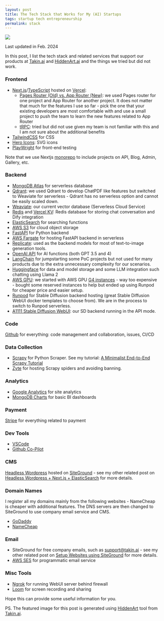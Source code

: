 ```yaml
---
layout: post
title: The Tech Stack that Works for My (AI) Startups
tags: startup tech entrepreneurship
permalink: stack
---
```


<img class="mx-auto" src="https://github.com/harrywang/harrywang.github.io/assets/595772/4e9562f7-baae-4a26-b83a-e7b1ccb5f296">

Last updated in Feb. 2024

In this post, I list the tech stack and related services that support our products at [Takin.ai](https://takin.ai/) and [HiddenArt.ai](https://hiddenart.ai/) and the things we tried but did not work.

### Frontend

- [Next.js](https://nextjs.org/)/[TypeScript](https://www.typescriptlang.org/) hosted on [Vercel](https://vercel.com/):
    - [Pages Router (Old) vs. App Router (New)](https://nextjs.org/docs/pages): we used Pages router for one project and App Router for another project. It does not matter that much for the features I use so far - pick the one that your existing developers are most comfortable with and use a small project to push the team to learn the new features related to App Router
    - [tRPC](https://trpc.io/): tried but did not use given my team is not familiar with this and I am not sure about the additional benefits
- [TailwindCSS](https://tailwindcss.com/) for CSS
- [Hero Icons](https://heroicons.com/): SVG icons
- [PlayWright](https://playwright.dev/) for front-end testing

Note that we use Nextjs [monorepo](https://blog.logrocket.com/build-monorepo-next-js/) to include projects on API, Blog, Admin, Gallery, etc.

### Backend

- [MongoDB Atlas](https://www.mongodb.com/atlas/database) for serverless database
- [Qdrant](https://qdrant.tech/): we used Qdrant to develop ChatPDF like features but switched to Weaviate for serverless - Qdrant has no serverless option and cannot be easily scaled down.
- [Weaviate](https://weaviate.io/): our current vector database (Serverless Cloud Service)
- [Redis](https://redis.io/) and [Vercel KV](https://vercel.com/docs/storage/vercel-kv): Redis database for storing chat conversation and Dify integration
- [ElasticSearch](https://www.elastic.co/) for searching functions
- [AWS S3](https://aws.amazon.com/s3/) for cloud object storage
- [FastAPI](https://fastapi.tiangolo.com/) for Python backend
- [AWS Fargate](https://aws.amazon.com/fargate/) for hosting FastAPI backend in serverless
- [Replicate](https://replicate.com/): used as the backend models for most of text-to-image generation tools.
- [OpenAI API](https://openai.com/blog/openai-api) for AI functions (both GPT 3.5 and 4)
- [LangChain](https://www.langchain.com/) for jumpstarting some PoC projects but not used for many products due to the extra unnecessary complexity for our scenarios.
- [Huggingface](https://huggingface.co/) for data and model storage and some LLM integration such chatting using Llama 2
- [AWS GPU](https://aws.amazon.com/): we started with AWS GPU [G4 instances](https://aws.amazon.com/ec2/instance-types/g4/) - way too expensive - bought some reserved instances to help but ended up using Runpod for cheaper price and easier setup.
- [Runpod](https://www.runpod.io/) for Stable Diffusion backend hosting (great Stable Diffusion WebUI docker templates to choose from).  We are in the process to switch to Runpod serverless.
- [A1111 Stable Diffusion WebUI](https://github.com/AUTOMATIC1111/stable-diffusion-webui): our SD backend running in the API mode.

### Code

[Github](https://github.com/) for everything: code management and collaboration, issues, CI/CD

### Data Collection

- [Scrapy](https://scrapy.org/) for Python Scraper. See my tutorial: [A Minimalist End-to-End Scrapy Tutorial](https://harrywang.me/scrapy)
- [Zyte](https://www.zyte.com/) for hosting Scrapy spiders and avoiding banning.

### Analytics

- [Google Analytics](https://marketingplatform.google.com/about/analytics/) for site analytics
- [MongoDB Charts](https://www.mongodb.com/products/charts) for basic BI dashboards

### Payment

[Stripe](https://stripe.com/) for everything related to payment

### Dev Tools

- [VSCode](https://code.visualstudio.com/)
- [Github Co-Pilot](https://github.com/features/copilot)

### CMS

[Headless Wordpress](https://wordpress.org/) hosted on [SiteGround](https://www.siteground.com/) - see my other related post on [Headless Wordpress + Next.js + ElasticSearch](https://harrywang.me/wp) for more details.

### Domain Names

I register all my domains mainly from the following websites - NameCheap is cheaper with additional features. The DNS servers are then changed to SiteGround to use company email service and CMS.

- [GoDaddy](https://www.godaddy.com/)
- [NameCheap](www.namecheap.com)

### Email

- SiteGround for free company emails, such as support@takin.ai - see my other related post on [Setup Websites using SiteGround](https://harrywang.me/wp) for more details.
- [AWS SES](https://aws.amazon.com/ses/) for programmatic email service

### Misc Tools

- [Ngrok](https://ngrok.com/) for running WebUI server behind firewall
- [Loom](https://www.loom.com/) for screen recording and sharing

Hope this can provide some useful information for you. 

PS. The featured image for this post is generated using [HiddenArt](https://app.takin.ai/tools/hiddenart) tool from [Takin.ai](https://takin.ai/).

